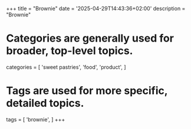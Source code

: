 +++
title = "Brownie"
date = '2025-04-29T14:43:36+02:00'
description = "Brownie"
# Categories are generally used for broader, top-level topics.
categories = [
 'sweet pastries',
 'food',
 'product',
]
# Tags are used for more specific, detailed topics.
tags = [
 'brownie',
]
+++
